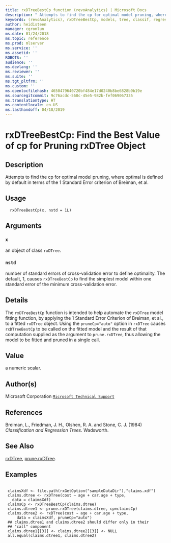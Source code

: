 ```yaml
---
title: rxDTreeBestCp function (revoAnalytics) | Microsoft Docs
description: " Attempts to find the cp for optimal model pruning, where optimal is defined by default in terms of the 1 Standard Error criterion of Breiman, et al. "
keywords: (revoAnalytics), rxDTreeBestCp, models, tree, classif, regression
author: heidisteen
manager: cgronlun
ms.date: 01/24/2018
ms.topic: reference
ms.prod: mlserver
ms.service: ''
ms.assetid: ''
ROBOTS: ''
audience: ''
ms.devlang: ''
ms.reviewer: ''
ms.suite: ''
ms.tgt_pltfrm: ''
ms.custom: ''
ms.openlocfilehash: 4650479640720bf484e17d0240b8be6828b9b19e
ms.sourcegitcommit: 9c76acdc-560c-45e5-982b-fef069067335
ms.translationtype: HT
ms.contentlocale: en-US
ms.lasthandoff: 04/18/2019
---
```

 # <a name="rxdtreebestcp--find-the-best-value-of-cp-for-pruning-rxdtree-object"></a>rxDTreeBestCp:  Find the Best Value of cp for Pruning rxDTree Object  
 ## <a name="description"></a>Description

Attempts to find the cp for optimal model pruning, where optimal is defined by default in terms of the 1 Standard Error criterion of Breiman, et al.


 ## <a name="usage"></a>Usage

```   
  rxDTreeBestCp(x, nstd = 1L)

```


 ## <a name="arguments"></a>Arguments



 ### `x`
  an object of class `rxDTree`.  


 ### `nstd`
  number of standard errors of cross-validation error to define optimality.  The default, 1, causes `rxDTreeBestCp` to find the simplest model within one standard error of the minimum cross-validation error.  



 ## <a name="details"></a>Details

The `rxDTreeBestCp` function is intended to help automate the `rxDTree` model fitting function, by applying the 1 Standard Error Criterion of Breiman, et al., to a fitted `rxDTree` object. Using the `pruneCp="auto"` option in `rxDTree` causes `rxDTreeBestCp` to be called on the fitted model and the result of that computation supplied as the argument to `prune.rxDTree`, thus allowing the model to be fitted and pruned in a single call.


 ## <a name="value"></a>Value

a numeric scalar.

 ## <a name="authors"></a>Author(s)

Microsoft Corporation [`Microsoft Technical Support`](https://go.microsoft.com/fwlink/?LinkID=698556&clcid=0x409)



 ## <a name="references"></a>References

Breiman, L., Friedman, J. H., Olshen, R. A. and Stone, C. J. (1984) *Classification and Regression Trees*.
Wadsworth.


 ## <a name="see-also"></a>See Also

[rxDTree](rxDTree.md), [prune.rxDTree](prune.rxDTree.md).

 ## <a name="examples"></a>Examples

 ```

  claimsXdf <- file.path(rxGetOption("sampleDataDir"),"claims.xdf")
  claims.dtree <- rxDTree(cost ~ age + car.age + type,
    data = claimsXdf)
  claimsCp <- rxDTreeBestCp(claims.dtree)
  claims.dtree1 <- prune.rxDTree(claims.dtree, cp=claimsCp)
  claims.dtree2 <- rxDTree(cost ~ age + car.age + type, 
      data = claimsXdf, pruneCp="auto")
  ## claims.dtree1 and claims.dtree2 should differ only in their 
  ## "call" component
  claims.dtree1[[3]] <- claims.dtree2[[3]] <- NULL
  all.equal(claims.dtree1, claims.dtree2)
```







